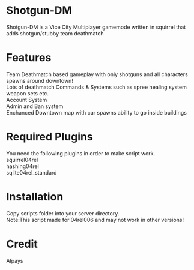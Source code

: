 # Shotgun-DM

Shotgun-DM is a Vice City Multiplayer gamemode written in squirrel that adds shotgun/stubby team deathmatch

# Features

Team Deathmatch based gameplay with only shotguns and all characters spawns around downtown!\
Lots of deathmatch Commands & Systems such as spree healing system weapon sets etc.\
Account System\
Admin and Ban system\
Enchanced Downtown map with car spawns ability to go inside buildings 

# Required Plugins
You need the following plugins in order to make script work.\
squirrel04rel\
hashing04rel\
sqlite04rel_standard

# Installation
Copy scripts folder into your server directory.\
Note:This script made for 04rel006 and may not work in other versions!

# Credit
Alpays

